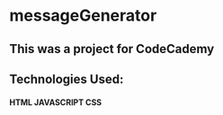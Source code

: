 # messageGenerator


## This was a project for CodeCademy


## Technologies Used:
#### HTML JAVASCRIPT CSS
